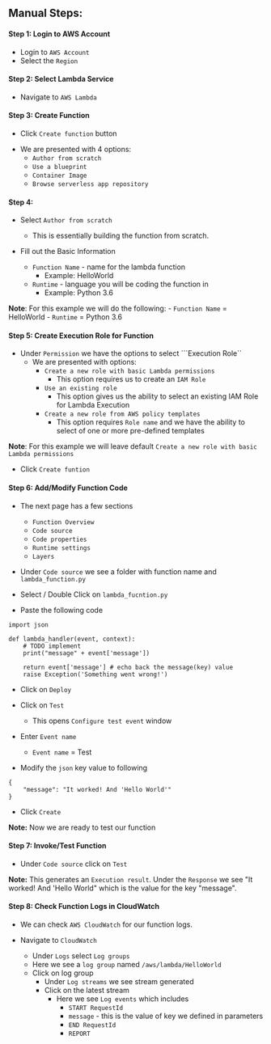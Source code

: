 ## Manual Steps:

#### Step 1: Login to AWS Account 

* Login to ```AWS Account```
* Select the ```Region```

#### Step 2: Select Lambda Service

* Navigate to ```AWS Lambda```

#### Step 3: Create Function

* Click ```Create function``` button

- We are presented with 4 options:
    - ```Author from scratch```
    - ```Use a blueprint```
    - ```Container Image```
    - ```Browse serverless app repository```

#### Step 4:

* Select ```Author from scratch```
    - This is essentially building the function from scratch. 

* Fill out the Basic Information 
    - ```Function Name``` - name for the lambda function
        - Example: HelloWorld
    - ```Runtime``` - language you will be coding the function in
        - Example: Python 3.6

**Note**: For this example we will do the following: 
        - ```Function Name``` = HelloWorld
        - ```Runtime``` = Python 3.6

#### Step 5: Create Execution Role for Function

* Under ```Permission``` we have the options to select ```Execution Role``
    - We are presented with options:
        - ```Create a new role with basic Lambda permissions```
            - This option requires us to create an ```IAM Role```
        - ```Use an existing role```
            - This option gives us the ability to select an existing IAM Role for Lambda Execution
        - ```Create a new role from AWS policy templates```
            - This option requires ```Role name``` and we have the ability to select of one or more pre-defined templates

**Note**: For this example we will leave default ```Create a new role with basic Lambda permissions```

* Click ```Create funtion```

#### Step 6: Add/Modify Function Code

* The next page has a few sections
    - ```Function Overview```
    - ```Code source```
    - ```Code properties```
    - ```Runtime settings```
    - ```Layers```

* Under ```Code source``` we see a folder with function name and ```lambda_function.py```

* Select / Double Click on ```lambda_fucntion.py```

* Paste the following code

```
import json

def lambda_handler(event, context):
    # TODO implement
    print("message" + event['message'])
    
    return event['message'] # echo back the message(key) value
    raise Exception('Something went wrong!')
```

* Click on ```Deploy```

* Click on ```Test```
    - This opens ```Configure test event``` window
    
* Enter ```Event name```
    - ```Event name``` = Test

* Modify the ```json``` key value to following

```
{
    "message": "It worked! And 'Hello World'"
}
```

* Click ```Create```

**Note:** Now we are ready to test our function

#### Step 7: Invoke/Test Function 

* Under ```Code source``` click on ```Test``` 

**Note:** This generates an ```Execution result```. Under the ```Response``` we see "It worked! And 'Hello World" which is the value for the key "message". 

#### Step 8: Check Function Logs in CloudWatch

* We can check ```AWS CloudWatch``` for our function logs. 

* Navigate to ```CloudWatch```
    - Under ```Logs``` select ```Log groups```
    - Here we see a ```log group``` named ```/aws/lambda/HelloWorld```
    - Click on log group
        - Under ```Log streams``` we see stream generated
        - Click on the latest stream
            - Here we see ```Log events``` which includes 
                * ```START RequestId```
                * ```message``` - this is the value of key we defined in parameters
                * ```END RequestId```
                * ```REPORT```
